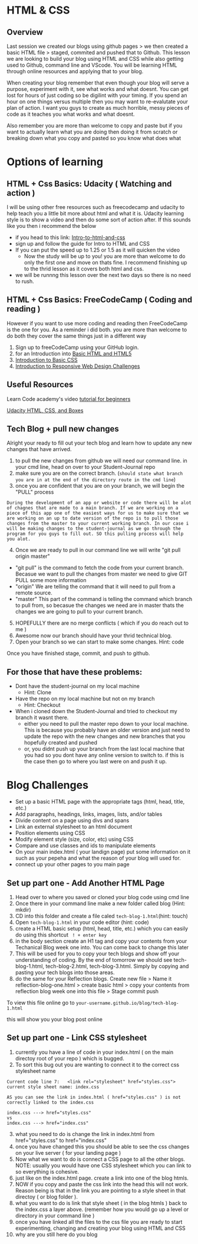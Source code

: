 # HTML & CSS
## Overview
Last session we created our blogs using github pages > we then created a basic HTML file > staged, commited and pushed that to Github. This lesson we are looking to build your blog using HTML and CSS while also getting used to Github, command line and VScode. You will be learning HTML through online resources and applying that to your blog.

When creating your blog remember that even though your blog will serve a purpose, experiment with it, see what works and what doesnt. You can get lost for hours of just coding so be digilint with your timing. If you spend an hour on one things versus multiple then you may want to re-evalutate your plan of action. I want you guys to create as much horrible, messy pieces of code as it teaches you what works and what doesnt.

Also remember you are more than welcome to copy and paste but if you want to actually learn what you are doing then doing it from scratch or breaking down what you copy and pasted so you know what does what

# Options of learning
## HTML + Css Basics: Udacity ( Watching and action )
I will be using other free resources such as freecodecamp and udacity to help teach you a little bit more about html and what it is. Udacity learning style is to show a video and then do some sort of action after. If this sounds like you then i recommend the below

 - if you head to this link: [Intro-to-html-and-css](https://www.udacity.com/course/intro-to-html-and-css--ud001)
 - sign up and follow the guide for Intro to HTML and CSS
 - If you can put the speed up to 1.25 or 1.5 as it will quicken the video
    - Now the study will be up to you! you are more than welcome to do only the first one and move on thats fine. I recommend finishing up to the thrid lesson as it covers both html and css.
 - we will be runnng this lesson over the next two days so there is no need to rush. 

## HTML + Css Basics: FreeCodeCamp ( Coding and reading )
However if you want to use more coding and reading then FreeCodeCamp is the one for you. As a reminder i did both. you are more than welcome to do both they cover the same things just in a different way

1. Sign up to freeCodeCamp using your GitHub login. 
2. for an Introduction into [Basic HTML and HTML5](https://learn.freecodecamp.org/responsive-web-design/basic-html-and-html5)  
3. [Introduction to Basic CSS](https://learn.freecodecamp.org/responsive-web-design/basic-css)  
5. [Introduction to Responsive Web Design Challenges](https://learn.freecodecamp.org/responsive-web-design/responsive-web-design-principles/)

## Useful Resources 

Learn Code academy's video [tutorial for beginners](https://www.youtube.com/watch?v=3JluqTojuME&list=PLoYCgNOIyGAB_8_iq1cL8MVeun7cB6eNc&index=1) 

[Udacity HTML, CSS, and Boxes](https://classroom.udacity.com/courses/ud304) 




## Tech Blog + pull new changes 
Alright your ready to fill out your tech blog and learn how to update any new changes that have arrived.

1. to pull the new changes from github we will need our command line. in your cmd line, head on over to your Student-Journal repo
2. make sure you are on the correct branch. (`should state what branch you are in at the end of the directory route in the cmd line`)
3. once you are confident that you are on your branch, we will begin the "PULL" process
```
During the development of an app or website or code there will be alot of chagnes that are made to a main branch. If we are working on a piece of this app one of the easiest ways for us to make sure that we are working on an up to date version of the repo is to pull those changes from the master to your current working branch. In our case i will be making changes to the student-journal as we go through the program for you guys to fill out. SO this pulling process will help you alot.
```
4. Once we are ready to pull in our command line we will write 
"git pull origin master"
- "git pull" is the command to fetch the code from your current branch. Becasue we want to pull the changes from master we need to give GIT PULL some more information
- "origin" We are telling the command that it will need to pull from a remote source.
- "master" This part of the command is telling the command which branch to pull from, so becasue the changes we need are in master thats the changes we are going to pull to your current branch.
5. HOPEFULLY there are no merge conflicts ( which if you do reach out to me )
6. Awesome now our branch should have your thrid technical blog.
7. Open your branch so we can start to make some changes. Hint: code

Once you have finished stage, commit, and push to github.

## For those that have these problems:
- Dont have the student-journal on my local machine
    - Hint: Clone
- Have the repo on my local machine but not on my branch 
    - Hint: Checkout
- When i cloned down the Student-Journal and tried to checkout my branch it wasnt there.
    - either you need to pull the master repo down to your local machine. This is because you probably have an older version and just need to update the repo with the new changes and new branches that you hopefully created and pushed
    - or, you didnt push up your branch from the last local machine that you had so you dont have any online version to switch to. if this is the case then go to where you last were on and push it up.


# Blog Challenges
- Set up a basic HTML page with the appropriate tags (html, head, title, etc.)  
- Add paragraphs, headings, links, images, lists, and/or tables  
- Divide content on a page using divs and spans  
- Link an external stylesheet to an html document  
- Position elements using CSS  
- Modify element style (size, color, etc) using CSS  
- Compare and use classes and ids to manipulate elements  
- On your main index.html ( your landign page) put some information on it such as your pepeha and what the reason of your blog will used for.
- connect up your other pages to you main page

## Set up part one - Add Another HTML Page
1. Head over to where you saved or cloned your blog code using cmd line
2. Once there in your command line make a new folder called blog (Hint: mkdir)
2. CD into this folder and create a file caled `tech-blog-1.html`(hint: touch)
3. Open `tech-blog-1.html` in your code editor (hint: code)
4. create a HTML basic setup (html, head, title, etc.) which you can easily do using this shortcut ` ! + enter key`
5. in the body section create an H1 tag and copy your contents from your Techanical Blog week one into.  You can come back to change this later
6. This will be used for you to copy your tech blogs and show off your understanding of coding. By the end of tomorrow we should see tech-blog-1.html, tech-blog-2.html, tech-blog-3.html. Simply by copying and pasting your tech blogs into those areas.
7. do the same for your Reflection blogs. Create new file > Name it reflection-blog-one.html > create basic html > copy your contents from reflection blog week one into this file > Stage commit push

To view this file online go to `your-username.github.io/blog/tech-blog-1.html`

this will show you your blog post online


## Set up part one - Link CSS stylesheet
1. currently you have a line of code in your index.html ( on the main directoy root of your repo ) which is bugged. 
2. To sort this bug out you are wanting to connect it to the correct css stylesheet name
``` 
Current code line 7:   <link rel="stylesheet" href="styles.css">
current style sheet name: index.css

AS you can see the link in index.html ( href="styles.css" ) is not correctly linked to the index.css 

index.css ---> href="styles.css" 
vs 
index.css ---> href="index.css"
```
3. what you need to do is change the link in index.html from href="styles.css" to href="index.css"
4. once you have changed this you should be able to see the css changes on your live server ( for your landing page )
5. Now what we want to do is connect a CSS page to all the other blogs. NOTE: usually you would have one CSS stylesheet which you can link to so everything is cohesive. 
6. just like on the index.html page. create a link into one of the blog htmls.
7. NOW if you copy and paste the css link into the head this will not work. Reason being is that in the link you are pointing to a style sheet in that directoy ( or blog folder ).
8. what you want to do is link that style sheet ( in the blog htmls ) back to the index.css a layer above. (remember how you would go up a level or directory in your command line )
9. once you have linked all the files to the css file you are ready to start experimenting, changing and creating your blog using HTML and CSS
10. why are you still here do you blog



